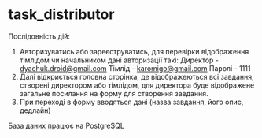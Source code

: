 # task_distributor
Послідовність дій:
1) Авторизуватись або зареєструватись, для перевірки відображення тімлідом чи начальником дані авторизації такі:
    Директор - dyachuk.droid@gmail.com
    Тімлід - karomigo@gmail.com
    Паролі - 1111
2) Далі відкриється головна сторінка, де відображеються всі завдання, створені директором або тімлідом, для директора буде відображене загальне посилання на форму для створення завдання.
3) При переході в форму вводяться дані (назва завдання, його опис, дедлайн)

База даних працює на PostgreSQL

